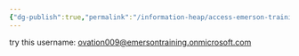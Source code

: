 ```yaml
---
{"dg-publish":true,"permalink":"/information-heap/access-emerson-training-tools-with-krish-31-january-2025/","noteIcon":"","created":"2025-05-20T10:31:34.174-05:00"}
---
```


try this username: ovation009@emersontraining.onmicrosoft.com